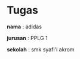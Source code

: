 # Tugas
<p> <b>nama</b> : adidas </p>
<p> <b>jurusan</b> : PPLG 1</p>
<p> <b>sekolah</b> : smk syafi'i akrom</p>
